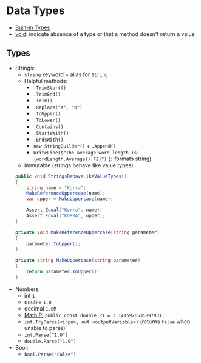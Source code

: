 # Data Types

- [Built-in Types]
- [void]: indicate absence of a type or that a method doesn't return a value

## Types

- Strings:
  - `string` keyword = alias for `String`
  - Helpful methods:
    - `.TrimStart()`
    - `.TrimEnd()`
    - `.Trim()`
    - `.Replace("a", "b")`
    - `.ToUpper()`
    - `.ToLower()`
    - `.Contains()`
    - `.StartsWith()`
    - `.EndsWith()`
    - `new StringBuilder()` + `.Append()`
    - `WriteLine($"The average word length is: {wordLength.Average():F2}")` (`:` formats string)
  - immutable (strings behave like value types)
  ```c#
  public void StringsBehaveLikeValueTypes()
  {
      string name = "Korra";
      MakeReferenceUppercase(name);
      var upper = MakeUppercase(name);

      Assert.Equal("Korra", name);
      Assert.Equal("KORRA", upper);
  }

  private void MakeReferenceUppercase(string parameter)
  {
      parameter.ToUpper();
  }

  private string MakeUppercase(string parameter)
  {
      return parameter.ToUpper();
  }
  ```
- Numbers:
  - int `1`
  - double `1.0`
  - decimal `1.0M`
  - [Math.PI] `public const double PI = 3.1415926535897931;`
  - `int.TryParse(<inpu>, out <outputVariable>)` (returns `false` when unable to parse)
  - `int.Parse("1.0")`
  - `double.Parse("1.0")`
- Bool:
  - `bool.Parse("False")`

[Built-in Types]:
  https://docs.microsoft.com/en-us/dotnet/csharp/language-reference/builtin-types/built-in-types

[Math.PI]:
  https://docs.microsoft.com/en-us/dotnet/api/system.math.pi?view=netcore-3.1

[void]:
  https://docs.microsoft.com/en-us/dotnet/csharp/language-reference/builtin-types/void
